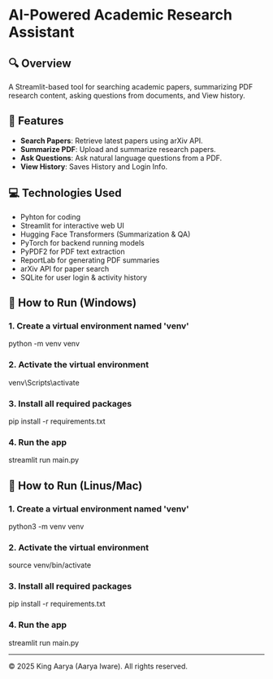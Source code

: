 
# AI-Powered Academic Research Assistant

## 🔍 Overview
A Streamlit-based tool for searching academic papers, summarizing PDF research content, asking questions from documents, and View history.

## 🚀 Features
- **Search Papers**: Retrieve latest papers using arXiv API.
- **Summarize PDF**: Upload and summarize research papers.
- **Ask Questions**: Ask natural language questions from a PDF.
- **View History**: Saves History and Login Info.

## 💻 Technologies Used
- Pyhton for coding
- Streamlit for interactive web UI
- Hugging Face Transformers (Summarization & QA)
- PyTorch for backend running models
- PyPDF2 for PDF text extraction
- ReportLab for generating PDF summaries
- arXiv API for paper search
- SQLite for user login & activity history

## 📝 How to Run (Windows)

### 1. Create a virtual environment named 'venv'
python -m venv venv

### 2. Activate the virtual environment
venv\Scripts\activate

### 3. Install all required packages
pip install -r requirements.txt

### 4. Run the app
streamlit run main.py

## 📝 How to Run (Linus/Mac)

### 1. Create a virtual environment named 'venv'
python3 -m venv venv

### 2. Activate the virtual environment
source venv/bin/activate

### 3. Install all required packages
pip install -r requirements.txt

### 4. Run the app
streamlit run main.py

---

© 2025 King Aarya (Aarya Iware). All rights reserved.
    
